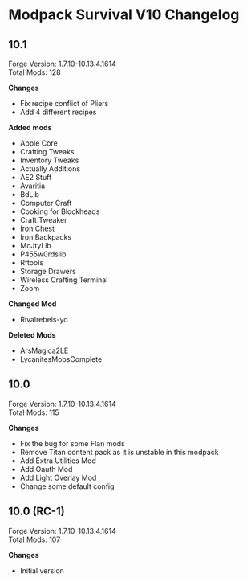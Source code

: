 # Modpack Survival V10 Changelog

## 10.1

Forge Version: 1.7.10-10.13.4.1614  
Total Mods: 128

**Changes**

- Fix recipe conflict of Pliers
- Add 4 different recipes

**Added mods**
- Apple Core
- Crafting Tweaks
- Inventory Tweaks
- Actually Additions
- AE2 Stuff
- Avaritia
- BdLib
- Computer Craft
- Cooking for Blockheads
- Craft Tweaker
- Iron Chest
- Iron Backpacks
- McJtyLib
- P455w0rdslib
- Rftools
- Storage Drawers
- Wireless Crafting Terminal
- Zoom

**Changed Mod**
- Rivalrebels-yo

**Deleted Mods**
- ArsMagica2LE
- LycanitesMobsComplete

## 10.0

Forge Version: 1.7.10-10.13.4.1614  
Total Mods: 115

**Changes**

- Fix the bug for some Flan mods
- Remove Titan content pack as it is unstable in this modpack
- Add Extra Utilities Mod
- Add Oauth Mod
- Add Light Overlay Mod
- Change some default config

## 10.0 (RC-1)

Forge Version: 1.7.10-10.13.4.1614  
Total Mods: 107

**Changes**

- Initial version
